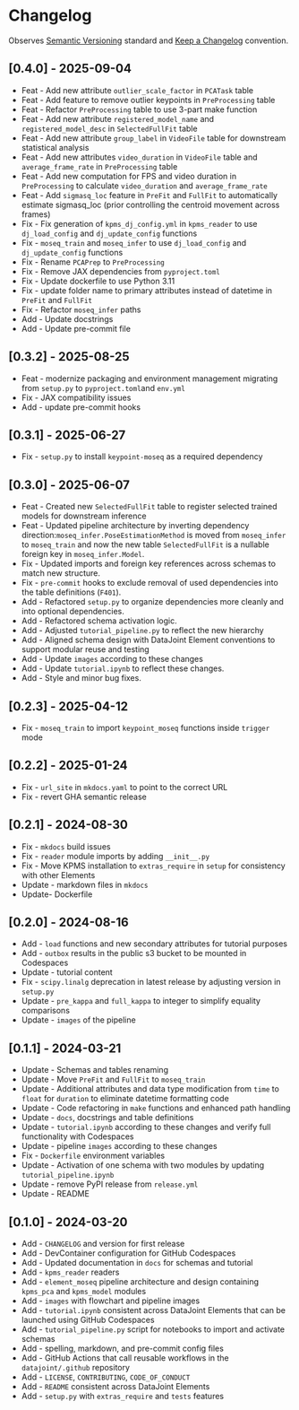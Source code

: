 # Changelog

Observes [Semantic Versioning](https://semver.org/spec/v2.0.0.html) standard and
[Keep a Changelog](https://keepachangelog.com/en/1.0.0/) convention.

## [0.4.0] - 2025-09-04
+ Feat - Add new attribute `outlier_scale_factor` in `PCATask` table
+ Feat - Add feature to remove outlier keypoints in `PreProcessing` table
+ Feat - Refactor `PreProcessing` table to use 3-part make function
+ Feat - Add new attribute `registered_model_name` and `registered_model_desc` in `SelectedFullFit` table
+ Feat - Add new attribute `group_label` in `VideoFile` table for downstream statistical analysis
+ Feat - Add new attributes  `video_duration` in `VideoFile` table and `average_frame_rate` in `PreProcessing` table
+ Feat - Add new computation for FPS and video duration in `PreProcessing` to calculate `video_duration` and `average_frame_rate`
+ Feat - Add `sigmasq_loc` feature in `PreFit` and `FullFit` to automatically estimate sigmasq_loc (prior controlling the centroid movement across frames)
+ Fix - Fix generation of `kpms_dj_config.yml` in `kpms_reader` to use `dj_load_config` and `dj_update_config` functions
+ Fix - `moseq_train` and `moseq_infer` to use `dj_load_config` and `dj_update_config` functions
+ Fix - Rename `PCAPrep` to `PreProcessing`
+ Fix - Remove JAX dependencies from `pyproject.toml`
+ Fix - Update dockerfile to use Python 3.11
+ Fix - update folder name to primary attributes instead of datetime in `PreFit` and `FullFit`
+ Fix - Refactor `moseq_infer` paths
+ Add - Update docstrings
+ Add - Update pre-commit file

## [0.3.2] - 2025-08-25
+ Feat - modernize packaging and environment management migrating from `setup.py` to `pyproject.toml`and `env.yml`
+ Fix - JAX compatibility issues
+ Add - update pre-commit hooks

## [0.3.1] - 2025-06-27

+ Fix - `setup.py` to install `keypoint-moseq` as a required dependency

## [0.3.0] - 2025-06-07

+ Feat - Created new `SelectedFullFit` table to register selected trained models for downstream inference
+ Feat - Updated pipeline architecture by inverting dependency direction:`moseq_infer.PoseEstimationMethod` is moved from `moseq_infer` to `moseq_train` and now the new table `SelectedFullFit` is a nullable foreign key in `moseq_infer.Model`.
+ Fix - Updated imports and foreign key references across schemas to match new structure.
+ Fix - `pre-commit` hooks to exclude removal of used dependencies into the table definitions (`F401`).
+ Add - Refactored `setup.py` to organize dependencies more cleanly and into optional dependencies.
+ Add - Refactored schema activation logic.
+ Add - Adjusted `tutorial_pipeline.py` to reflect the new hierarchy
+ Add - Aligned schema design with DataJoint Element conventions to support modular reuse and testing
+ Add - Update `images` according to these changes
+ Add - Update `tutorial.ipynb` to reflect these changes.
+ Add - Style and minor bug fixes.

## [0.2.3] - 2025-04-12

+ Fix - `moseq_train` to import `keypoint_moseq` functions inside `trigger` mode

## [0.2.2] - 2025-01-24

+ Fix - `url_site` in `mkdocs.yaml` to point to the correct URL
+ Fix - revert GHA semantic release

## [0.2.1] - 2024-08-30

+ Fix - `mkdocs` build issues
+ Fix - `reader` module imports by adding `__init__.py`
+ Fix - Move KPMS installation to `extras_require` in `setup` for consistency with other Elements
+ Update - markdown files in `mkdocs`
+ Update- Dockerfile

## [0.2.0] - 2024-08-16

+ Add - `load` functions and new secondary attributes for tutorial purposes
+ Add - `outbox` results in the public s3 bucket to be mounted in Codespaces
+ Update - tutorial content
+ Fix - `scipy.linalg` deprecation in latest release by adjusting version in `setup.py`
+ Update -  `pre_kappa` and `full_kappa` to integer to simplify equality comparisons
+ Update - `images` of the pipeline

## [0.1.1] - 2024-03-21

+ Update - Schemas and tables renaming
+ Update - Move `PreFit` and `FullFit` to `moseq_train`
+ Update - Additional attributes and data type modification from `time` to `float` for `duration` to eliminate datetime formatting code
+ Update - Code refactoring in `make` functions and enhanced path handling
+ Update - `docs`, docstrings and table definitions
+ Update - `tutorial.ipynb` according to these changes and verify full functionality with Codespaces
+ Update - pipeline `images` according to these changes
+ Fix - `Dockerfile` environment variables
+ Update - Activation of one schema with two modules by updating `tutorial_pipeline.ipynb`
+ Update - remove PyPI release from `release.yml`
+ Update - README

## [0.1.0] - 2024-03-20

+ Add - `CHANGELOG` and version for first release
+ Add - DevContainer configuration for GitHub Codespaces
+ Add - Updated documentation in `docs` for schemas and tutorial
+ Add - `kpms_reader` readers
+ Add - `element_moseq` pipeline architecture and design containing `kpms_pca` and `kpms_model` modules
+ Add - `images` with flowchart and pipeline images
+ Add - `tutorial.ipynb` consistent across DataJoint Elements that can be launched using GitHub Codespaces
+ Add - `tutorial_pipeline.py` script for notebooks to import and activate schemas
+ Add - spelling, markdown, and pre-commit config files
+ Add - GitHub Actions that call reusable workflows in the `datajoint/.github` repository
+ Add - `LICENSE`, `CONTRIBUTING`, `CODE_OF_CONDUCT`
+ Add - `README` consistent across DataJoint Elements
+ Add - `setup.py` with `extras_require` and `tests` features

